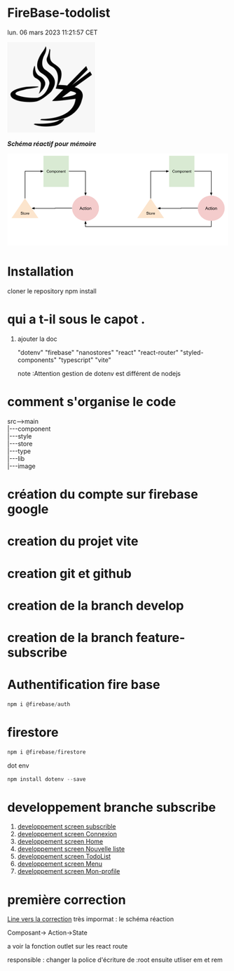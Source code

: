 # FireBase-todolist

lun. 06 mars 2023 11:21:57 CET

<img src="./src/image/Firebase-todolist.png" alt="Logo projet Firebase todo list" width="200"/>

**_Schéma réactif pour mémoire_**

![Schéma réactif pour mémoire](./doc/image/Nanostores.png)

# Installation

cloner le repository
npm install

# qui a t-il sous le capot .

1. ajouter la doc

   "dotenv"
   "firebase"
   "nanostores"
   "react"
   "react-router"
   "styled-components"
   "typescript"
   "vite"

   note :Attention gestion de dotenv est différent de nodejs

# comment s'organise le code

src-->main  
|---component  
 |---style  
 |---store  
|---type  
|---lib  
|---image

# création du compte sur firebase google

# creation du projet vite

# creation git et github

# creation de la branch develop

# creation de la branch feature-subscribe

# Authentification fire base

```js
npm i @firebase/auth
```

# firestore

```js
npm i @firebase/firestore
```

dot env

```js
npm install dotenv --save
```

# developpement branche subscribe

1. [developpement screen subscrible](./doc/screen-subscribe.md)
1. [developpement screen Connexion](./doc/screen-connexion.md)
1. [developpement screen Home](./doc/screen-Home.md)
1. [developpement screen Nouvelle liste](./doc/screen-NewList.md)
1. [developpement screen TodoList](./doc/screen-TodoList.md)
1. [developpement screen Menu](./doc/screen-Menu.md)
1. [developpement screen Mon-profile](./doc/screen-user-profile.md)

# première correction

[Line vers la correction](https://github.com/Djeg/formation-react/tree/session-projet/06-03-23/10-03-23)
très impormat : le schéma réaction

Composant-> Action->State

a voir la fonction outlet sur les react route

responsible : changer la police d'écriture de :root
ensuite utliser em et rem
